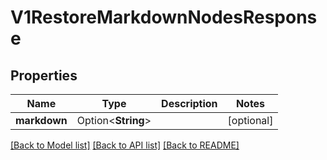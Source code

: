 # V1RestoreMarkdownNodesResponse

## Properties

Name | Type | Description | Notes
------------ | ------------- | ------------- | -------------
**markdown** | Option<**String**> |  | [optional]

[[Back to Model list]](../README.md#documentation-for-models) [[Back to API list]](../README.md#documentation-for-api-endpoints) [[Back to README]](../README.md)


